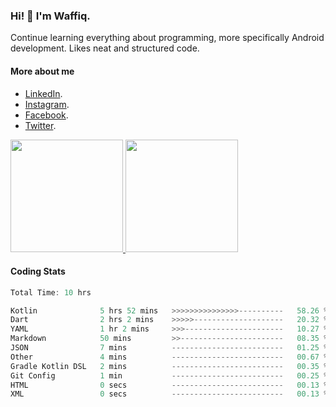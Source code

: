 ### Hi! 👋 I'm Waffiq.

Continue learning everything about programming, more specifically Android development. Likes neat and structured code.

#### More about me 
- [LinkedIn](https://www.linkedin.com/in/waffiqaziz/).
- [Instagram](https://www.instagram.com/waffiqaziz/).
- [Facebook](https://web.facebook.com/WaffiqAziz/).
- [Twitter](https://twitter.com/AzizWaffiq).

<p align="left">
<a href="https://github.com/waffiqaziz">
  <img height="180em" src="https://github-readme-stats-eight-theta.vercel.app/api?username=waffiqaziz&show_icons=true&theme=algolia&include_all_commits=true&count_private=true"/>
  <img height="180em" src="https://github-readme-stats-eight-theta.vercel.app/api/top-langs/?username=waffiqaziz&layout=compact&langs_count=8&theme=algolia"/>
</a>
</p>

#### Coding Stats
<!--START_SECTION:waka-->

```rust
Total Time: 10 hrs

Kotlin              5 hrs 52 mins   >>>>>>>>>>>>>>>----------   58.26 %
Dart                2 hrs 2 mins    >>>>>--------------------   20.32 %
YAML                1 hr 2 mins     >>>----------------------   10.27 %
Markdown            50 mins         >>-----------------------   08.35 %
JSON                7 mins          -------------------------   01.25 %
Other               4 mins          -------------------------   00.67 %
Gradle Kotlin DSL   2 mins          -------------------------   00.35 %
Git Config          1 min           -------------------------   00.25 %
HTML                0 secs          -------------------------   00.13 %
XML                 0 secs          -------------------------   00.13 %
```

<!--END_SECTION:waka-->
